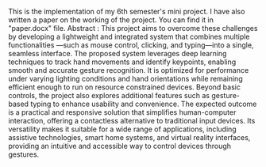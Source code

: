 This is the implementation of my 6th semester's mini project. I have also written a paper on the working of the project. You can find it in "paper.docx" file. Abstract : This project aims to overcome these challenges by developing a lightweight and integrated system that combines multiple functionalities —such as mouse control, clicking, and typing—into a single, seamless interface. The proposed system leverages deep learning techniques to track hand movements and identify keypoints, enabling smooth and accurate gesture recognition. It is optimized for performance under varying lighting conditions and hand orientations while remaining efficient enough to run on resource constrained devices. Beyond basic controls, the project also explores additional features such as gesture-based typing to enhance usability and convenience. The expected outcome is a practical and responsive solution that simplifies human-computer interaction, offering a contactless alternative to traditional input devices. Its versatility makes it suitable for a wide range of applications, including assistive technologies, smart home systems, and virtual reality interfaces, providing an intuitive and accessible way to control devices through gestures.
